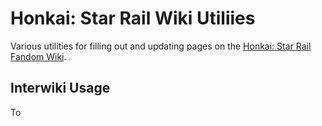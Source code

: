 # Honkai: Star Rail Wiki Utiliies
Various utilities for filling out and updating pages on the [Honkai: Star Rail Fandom Wiki](https://honkai-star-rail.fandom.com/).

## Interwiki Usage
To 